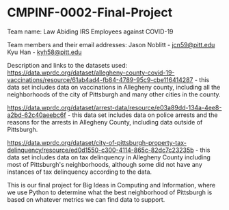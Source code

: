 # CMPINF-0002-Final-Project

Team name: Law Abiding IRS Employees against COVID-19

Team members and their email addresses: Jason Noblitt - jcn59@pitt.edu
Kyu Han - kyh58@pitt.edu

Description and links to the datasets used: 
https://data.wprdc.org/dataset/allegheny-county-covid-19-vaccinations/resource/61ab4ad4-fb84-4789-95c9-cbe116414287 - this data set includes data on vaccinations in Allegheny county, including all the neighborhoods of the city of Pittsburgh and many other cities in the county.

https://data.wprdc.org/dataset/arrest-data/resource/e03a89dd-134a-4ee8-a2bd-62c40aeebc6f - this data set includes data on police arrests and the reasons for the arrests in Allegheny County, including data outside of Pittsburgh.

https://data.wprdc.org/dataset/city-of-pittsburgh-property-tax-delinquency/resource/ed0d1550-c300-4114-865c-82dc7c23235b - this data set includes data on tax delinquency in Allegheny County including most of Pittsburgh's neighborhoods, although some did not have any instances of tax delinquency according to the data.

This is our final project for Big Ideas in Computing and Information, where we use Python to determine what the best neighborhood of Pittsburgh is based on whatever metrics we can find data to support.
